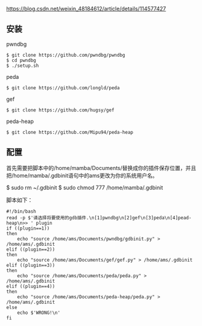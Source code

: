 https://blog.csdn.net/weixin_48184612/article/details/114577427


## 安装

pwndbg

    $ git clone https://github.com/pwndbg/pwndbg 
    $ cd pwndbg
    $ ./setup.sh

peda

    $ git clone https://github.com/longld/peda

gef

    $ git clone https://github.com/hugsy/gef

peda-heap

    $ git clone https://github.com/Mipu94/peda-heap


## 配置

首先需要把脚本中的/home/mamba/Documents/替换成你的插件保存位置，并且把/home/mamba/.gdbinit语句中的ams更改为你的系统用户名。

$ sudo rm ~/.gdbinit
$ sudo chmod 777 /home/mamba/.gdbinit


脚本如下：

    #!/bin/bash
    read -p $'请选择将要使用的gdb插件.\n[1]pwndbg\n[2]gef\n[3]peda\n[4]pead-heap\n>> ' plugin
    if ((plugin==1))
    then 
        echo "source /home/ams/Documents/pwndbg/gdbinit.py" > /home/ams/.gdbinit
    elif ((plugin==2))
    then 
        echo "source /home/ams/Documents/gef/gef.py" > /home/ams/.gdbinit
    elif ((plugin==3))
    then
        echo "source /home/ams/Documents/peda/peda.py" > /home/ams/.gdbinit
    elif ((plugin==4))
    then
        echo "source /home/ams/Documents/peda-heap/peda.py" > /home/ams/.gdbinit
    else
        echo $'WRONG!\n'
    fi

